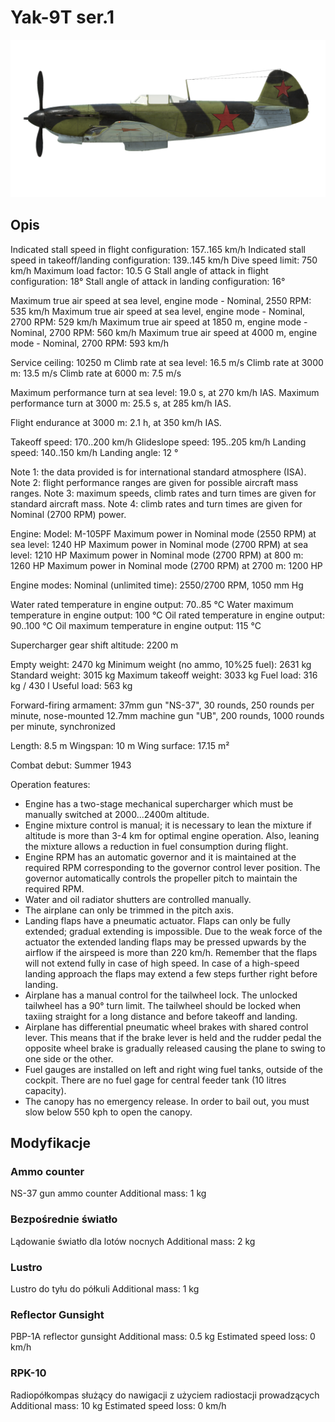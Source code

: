 # Yak-9T ser.1

![yak9ts1](../images/yak9ts1.png)

## Opis

Indicated stall speed in flight configuration: 157..165 km/h
Indicated stall speed in takeoff/landing configuration: 139..145 km/h
Dive speed limit: 750 km/h
Maximum load factor: 10.5 G
Stall angle of attack in flight configuration: 18°
Stall angle of attack in landing configuration: 16°

Maximum true air speed at sea level, engine mode - Nominal, 2550 RPM: 535 km/h
Maximum true air speed at sea level, engine mode - Nominal, 2700 RPM: 529 km/h
Maximum true air speed at 1850 m, engine mode - Nominal, 2700 RPM: 560 km/h
Maximum true air speed at 4000 m, engine mode - Nominal, 2700 RPM: 593 km/h

Service ceiling: 10250 m
Climb rate at sea level: 16.5 m/s
Climb rate at 3000 m: 13.5 m/s
Climb rate at 6000 m: 7.5 m/s

Maximum performance turn at sea level: 19.0 s, at 270 km/h IAS.
Maximum performance turn at 3000 m: 25.5 s, at 285 km/h IAS.

Flight endurance at 3000 m: 2.1 h, at 350 km/h IAS.

Takeoff speed: 170..200 km/h
Glideslope speed: 195..205 km/h
Landing speed: 140..150 km/h
Landing angle: 12 °

Note 1: the data provided is for international standard atmosphere (ISA).
Note 2: flight performance ranges are given for possible aircraft mass ranges.
Note 3: maximum speeds, climb rates and turn times are given for standard aircraft mass.
Note 4: climb rates and turn times are given for Nominal (2700 RPM) power.

Engine:
Model: M-105PF
Maximum power in Nominal mode (2550 RPM) at sea level: 1240 HP
Maximum power in Nominal mode (2700 RPM) at sea level: 1210 HP
Maximum power in Nominal mode (2700 RPM) at 800 m: 1260 HP
Maximum power in Nominal mode (2700 RPM) at 2700 m: 1200 HP

Engine modes:
Nominal (unlimited time): 2550/2700 RPM, 1050 mm Hg

Water rated temperature in engine output: 70..85 °C
Water maximum temperature in engine output: 100 °C
Oil rated temperature in engine output: 90..100 °C
Oil maximum temperature in engine output: 115 °C

Supercharger gear shift altitude: 2200 m

Empty weight: 2470 kg
Minimum weight (no ammo, 10%25 fuel): 2631 kg
Standard weight: 3015 kg
Maximum takeoff weight: 3033 kg
Fuel load: 316 kg / 430 l
Useful load: 563 kg

Forward-firing armament:
37mm gun "NS-37", 30 rounds, 250 rounds per minute, nose-mounted
12.7mm machine gun "UB", 200 rounds, 1000 rounds per minute, synchronized

Length: 8.5 m
Wingspan: 10 m
Wing surface: 17.15 m²

Combat debut: Summer 1943

Operation features:
- Engine has a two-stage mechanical supercharger which must be manually switched at 2000...2400m altitude.
- Engine mixture control is manual; it is necessary to lean the mixture if altitude is more than 3-4 km for optimal engine operation. Also, leaning the mixture allows a reduction in fuel consumption during flight.
- Engine RPM has an automatic governor and it is maintained at the required RPM corresponding to the governor control lever position. The governor automatically controls the propeller pitch to maintain the required RPM.
- Water and oil radiator shutters are controlled manually.
- The airplane can only be trimmed in the pitch axis.
- Landing flaps have a pneumatic actuator. Flaps can only be fully extended; gradual extending is impossible. Due to the weak force of the actuator the extended landing flaps may be pressed upwards by the airflow if the airspeed is more than 220 km/h. Remember that the flaps will not extend fully in case of high speed. In case of a high-speed landing approach the flaps may extend a few steps further right before landing.
- Airplane has a manual control for the tailwheel lock. The unlocked tailwheel has a 90° turn limit. The tailwheel should be locked when taxiing straight for a long distance and before takeoff and landing.
- Airplane has differential pneumatic wheel brakes with shared control lever. This means that if the brake lever is held and the rudder pedal the opposite wheel brake is gradually released causing the plane to swing to one side or the other.
- Fuel gauges are installed on left and right wing fuel tanks, outside of the cockpit. There are no fuel gage for central feeder tank (10 litres capacity).
- The canopy has no emergency release. In order to bail out, you must slow below 550 kph to open the canopy.

## Modyfikacje


### Ammo counter

NS-37 gun ammo counter
Additional mass: 1 kg


### Bezpośrednie światło

Lądowanie światło dla lotów nocnych
Additional mass: 2 kg


### Lustro

Lustro do tyłu do półkuli
Additional mass: 1 kg


### Reflector Gunsight

PBP-1A reflector gunsight
Additional mass: 0.5 kg
Estimated speed loss: 0 km/h﻿


### RPK-10

Radiopółkompas służący do nawigacji z użyciem radiostacji prowadzących
Additional mass: 10 kg
Estimated speed loss: 0 km/h